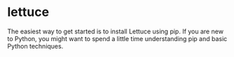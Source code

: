 # lettuce

The easiest way to get started is to install Lettuce using pip. If you are new to Python, you might want to spend a little time understanding pip and basic Python techniques.   
